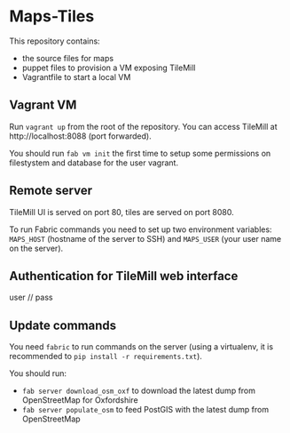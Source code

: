 Maps-Tiles
==========

This repository contains:
 * the source files for maps
 * puppet files to provision a VM exposing TileMill
 * Vagrantfile to start a local VM

Vagrant VM
----------

Run `vagrant up` from the root of the repository. You can access TileMill at http://localhost:8088 (port forwarded).

You should run `fab vm init` the first time to setup some permissions on filestystem and database for the user vagrant.


Remote server
-------------

TileMill UI is served on port 80, tiles are served on port 8080.

To run Fabric commands you need to set up two environment variables: `MAPS_HOST` (hostname of the server to SSH) and `MAPS_USER` (your user name on the server). 


Authentication for TileMill web interface
-----------------------------------------

user // pass



Update commands
---------------

You need `fabric` to run commands on the server (using a virtualenv, it is recommended to `pip install -r requirements.txt`).

You should run:
 * `fab server download_osm_oxf` to download the latest dump from OpenStreetMap for Oxfordshire
 * `fab server populate_osm` to feed PostGIS with the latest dump from OpenStreetMap
